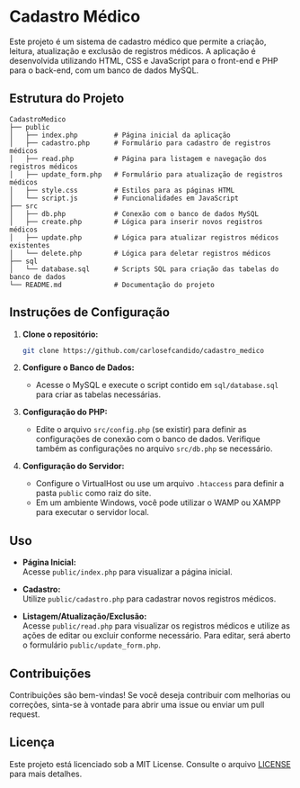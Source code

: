 # Cadastro Médico

Este projeto é um sistema de cadastro médico que permite a criação, leitura, atualização e exclusão de registros médicos. A aplicação é desenvolvida utilizando HTML, CSS e JavaScript para o front-end e PHP para o back-end, com um banco de dados MySQL.

## Estrutura do Projeto

```
CadastroMedico
├── public
│   ├── index.php         # Página inicial da aplicação
│   ├── cadastro.php      # Formulário para cadastro de registros médicos
│   ├── read.php          # Página para listagem e navegação dos registros médicos
│   ├── update_form.php   # Formulário para atualização de registros médicos
│   ├── style.css         # Estilos para as páginas HTML
│   └── script.js         # Funcionalidades em JavaScript
├── src
│   ├── db.php            # Conexão com o banco de dados MySQL
│   ├── create.php        # Lógica para inserir novos registros médicos
│   ├── update.php        # Lógica para atualizar registros médicos existentes
│   └── delete.php        # Lógica para deletar registros médicos
├── sql
│   └── database.sql      # Scripts SQL para criação das tabelas do banco de dados
└── README.md             # Documentação do projeto
```

## Instruções de Configuração

1. **Clone o repositório:**
   ```bash
   git clone https://github.com/carlosefcandido/cadastro_medico
   ```

2. **Configure o Banco de Dados:**
   - Acesse o MySQL e execute o script contido em `sql/database.sql` para criar as tabelas necessárias.

3. **Configuração do PHP:**
   - Edite o arquivo `src/config.php` (se existir) para definir as configurações de conexão com o banco de dados. Verifique também as configurações no arquivo `src/db.php` se necessário.

4. **Configuração do Servidor:**
   - Configure o VirtualHost ou use um arquivo `.htaccess` para definir a pasta `public` como raiz do site.
   - Em um ambiente Windows, você pode utilizar o WAMP ou XAMPP para executar o servidor local.

## Uso

- **Página Inicial:**  
  Acesse `public/index.php` para visualizar a página inicial.

- **Cadastro:**  
  Utilize `public/cadastro.php` para cadastrar novos registros médicos.

- **Listagem/Atualização/Exclusão:**  
  Acesse `public/read.php` para visualizar os registros médicos e utilize as ações de editar ou excluir conforme necessário. Para editar, será aberto o formulário `public/update_form.php`.

## Contribuições

Contribuições são bem-vindas! Se você deseja contribuir com melhorias ou correções, sinta-se à vontade para abrir uma issue ou enviar um pull request.

## Licença

Este projeto está licenciado sob a MIT License. Consulte o arquivo [LICENSE](LICENSE) para mais detalhes.
